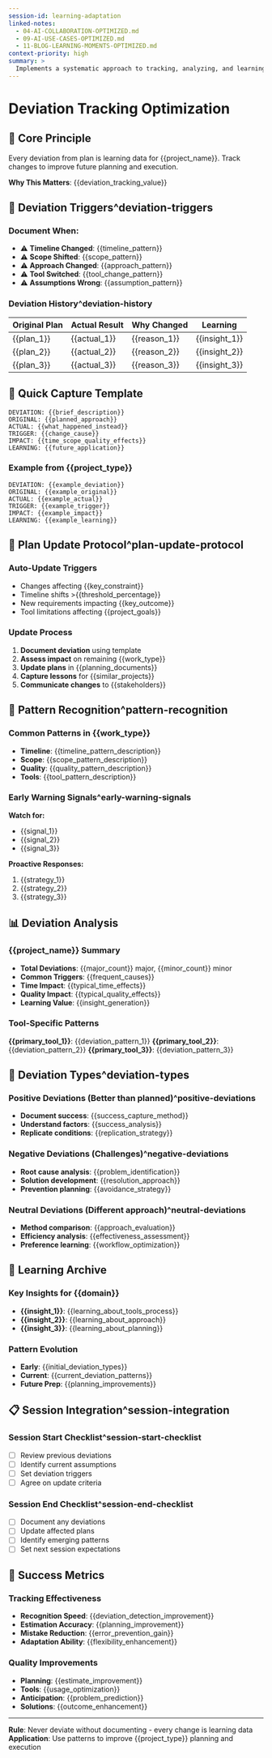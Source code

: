 ```yaml
---
session-id: learning-adaptation
linked-notes:
  - 04-AI-COLLABORATION-OPTIMIZED.md
  - 09-AI-USE-CASES-OPTIMIZED.md
  - 11-BLOG-LEARNING-MOMENTS-OPTIMIZED.md
context-priority: high
summary: >
  Implements a systematic approach to tracking, analyzing, and learning from deviations in the collaboration process, enabling continuous improvement and adaptive intelligence in human-AI interactions.
---
```


# Deviation Tracking Optimization

<!-- AI CUSTOMIZATION TRIGGER: Set up deviation learning system through interview about change patterns, plan adjustments, and learning capture preferences. Focus on turning deviations into systematic improvements. -->

## 🎯 **Core Principle**
Every deviation from plan is learning data for {{project_name}}. Track changes to improve future planning and execution.

**Why This Matters**: {{deviation_tracking_value}}

## 🚨 **Deviation Triggers**^deviation-triggers

### **Document When:**
- ⚠️ **Timeline Changed**: {{timeline_pattern}}
- ⚠️ **Scope Shifted**: {{scope_pattern}}
- ⚠️ **Approach Changed**: {{approach_pattern}}
- ⚠️ **Tool Switched**: {{tool_change_pattern}}
- ⚠️ **Assumptions Wrong**: {{assumption_pattern}}

### **Deviation History**^deviation-history
| Original Plan | Actual Result | Why Changed | Learning |
|---------------|---------------|-------------|----------|
| {{plan_1}} | {{actual_1}} | {{reason_1}} | {{insight_1}} |
| {{plan_2}} | {{actual_2}} | {{reason_2}} | {{insight_2}} |
| {{plan_3}} | {{actual_3}} | {{reason_3}} | {{insight_3}} |

## 📝 **Quick Capture Template**
```
DEVIATION: {{brief_description}}
ORIGINAL: {{planned_approach}}
ACTUAL: {{what_happened_instead}}
TRIGGER: {{change_cause}}
IMPACT: {{time_scope_quality_effects}}
LEARNING: {{future_application}}
```

### **Example from {{project_type}}**
```
DEVIATION: {{example_deviation}}
ORIGINAL: {{example_original}}
ACTUAL: {{example_actual}}
TRIGGER: {{example_trigger}}
IMPACT: {{example_impact}}
LEARNING: {{example_learning}}
```

## 🔄 **Plan Update Protocol**^plan-update-protocol

### **Auto-Update Triggers**
- Changes affecting {{key_constraint}}
- Timeline shifts >{{threshold_percentage}}
- New requirements impacting {{key_outcome}}
- Tool limitations affecting {{project_goals}}

### **Update Process**
1. **Document deviation** using template
2. **Assess impact** on remaining {{work_type}}
3. **Update plans** in {{planning_documents}}
4. **Capture lessons** for {{similar_projects}}
5. **Communicate changes** to {{stakeholders}}

## 🧠 **Pattern Recognition**^pattern-recognition

### **Common Patterns in {{work_type}}**
- **Timeline**: {{timeline_pattern_description}}
- **Scope**: {{scope_pattern_description}}
- **Quality**: {{quality_pattern_description}}
- **Tools**: {{tool_pattern_description}}

### **Early Warning Signals**^early-warning-signals
**Watch for:**
- {{signal_1}}
- {{signal_2}}
- {{signal_3}}

**Proactive Responses:**
1. {{strategy_1}}
2. {{strategy_2}}
3. {{strategy_3}}

## 📊 **Deviation Analysis**

### **{{project_name}} Summary**
- **Total Deviations**: {{major_count}} major, {{minor_count}} minor
- **Common Triggers**: {{frequent_causes}}
- **Time Impact**: {{typical_time_effects}}
- **Quality Impact**: {{typical_quality_effects}}
- **Learning Value**: {{insight_generation}}

### **Tool-Specific Patterns**
**{{primary_tool_1}}**: {{deviation_pattern_1}}
**{{primary_tool_2}}**: {{deviation_pattern_2}}
**{{primary_tool_3}}**: {{deviation_pattern_3}}

## 🔄 **Deviation Types**^deviation-types

### **Positive Deviations** (Better than planned)^positive-deviations
- **Document success**: {{success_capture_method}}
- **Understand factors**: {{success_analysis}}
- **Replicate conditions**: {{replication_strategy}}

### **Negative Deviations** (Challenges)^negative-deviations
- **Root cause analysis**: {{problem_identification}}
- **Solution development**: {{resolution_approach}}
- **Prevention planning**: {{avoidance_strategy}}

### **Neutral Deviations** (Different approach)^neutral-deviations
- **Method comparison**: {{approach_evaluation}}
- **Efficiency analysis**: {{effectiveness_assessment}}
- **Preference learning**: {{workflow_optimization}}

## 🎯 **Learning Archive**

### **Key Insights for {{domain}}**
- **{{insight_1}}**: {{learning_about_tools_process}}
- **{{insight_2}}**: {{learning_about_approach}}
- **{{insight_3}}**: {{learning_about_planning}}

### **Pattern Evolution**
- **Early**: {{initial_deviation_types}}
- **Current**: {{current_deviation_patterns}}
- **Future Prep**: {{planning_improvements}}

## 📋 **Session Integration**^session-integration

### **Session Start Checklist**^session-start-checklist
- [ ] Review previous deviations
- [ ] Identify current assumptions
- [ ] Set deviation triggers
- [ ] Agree on update criteria

### **Session End Checklist**^session-end-checklist
- [ ] Document any deviations
- [ ] Update affected plans
- [ ] Identify emerging patterns
- [ ] Set next session expectations

## 🎯 **Success Metrics**

### **Tracking Effectiveness**
- **Recognition Speed**: {{deviation_detection_improvement}}
- **Estimation Accuracy**: {{planning_improvement}}
- **Mistake Reduction**: {{error_prevention_gain}}
- **Adaptation Ability**: {{flexibility_enhancement}}

### **Quality Improvements**
- **Planning**: {{estimate_improvement}}
- **Tools**: {{usage_optimization}}
- **Anticipation**: {{problem_prediction}}
- **Solutions**: {{outcome_enhancement}}

---
**Rule**: Never deviate without documenting - every change is learning data
**Application**: Use patterns to improve {{project_type}} planning and execution